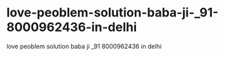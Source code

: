 # love-peoblem-solution-baba-ji-_91-8000962436-in-delhi
love peoblem solution baba ji _91 8000962436 in delhi
